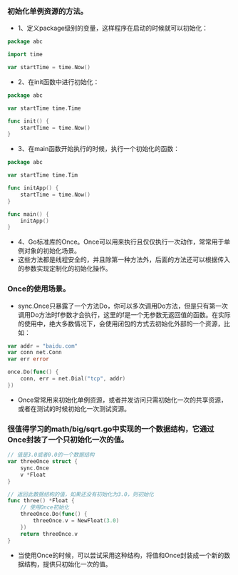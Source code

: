 ### 初始化单例资源的方法。
- 1、定义package级别的变量，这样程序在启动的时候就可以初始化：
``` go
package abc

import time

var startTime = time.Now()
```
- 2、在init函数中进行初始化：
``` go
package abc

var startTime time.Time

func init() {
    startTime = time.Now()
}
```
- 3、在main函数开始执行的时候，执行一个初始化的函数：
``` go
package abc

var startTime time.Tim

func initApp() {
    startTime = time.Now()
}

func main() {
    initApp()
}
```
- 4、Go标准库的Once。Once可以用来执行且仅仅执行一次动作，常常用于单例对象的初始化场景。
- 这些方法都是线程安全的，并且除第一种方法外，后面的方法还可以根据传入的参数实现定制化的初始化操作。
### Once的使用场景。
- sync.Once只暴露了一个方法Do，你可以多次调用Do方法，但是只有第一次调用Do方法时f参数才会执行，这里的f是一个无参数无返回值的函数。在实际的使用中，绝大多数情况下，会使用闭包的方式去初始化外部的一个资源，比如：
``` go
var addr = "baidu.com"
var conn net.Conn
var err error

once.Do(func() {
    conn, err = net.Dial("tcp", addr)
})
```
- Once常常用来初始化单例资源，或者并发访问只需初始化一次的共享资源，或者在测试的时候初始化一次测试资源。
### 很值得学习的math/big/sqrt.go中实现的一个数据结构，它通过Once封装了一个只初始化一次的值。
``` go
// 值是3.0或者0.0的一个数据结构
var threeOnce struct {
    sync.Once
    v *Float
}

// 返回此数据结构的值，如果还没有初始化为3.0，则初始化
func three() *Float {
    // 使用Once初始化
    threeOnce.Do(func() {
        threeOnce.v = NewFloat(3.0)
    })
    return threeOnce.v
}
```
- 当使用Once的时候，可以尝试采用这种结构，将值和Once封装成一个新的数据结构，提供只初始化一次的值。